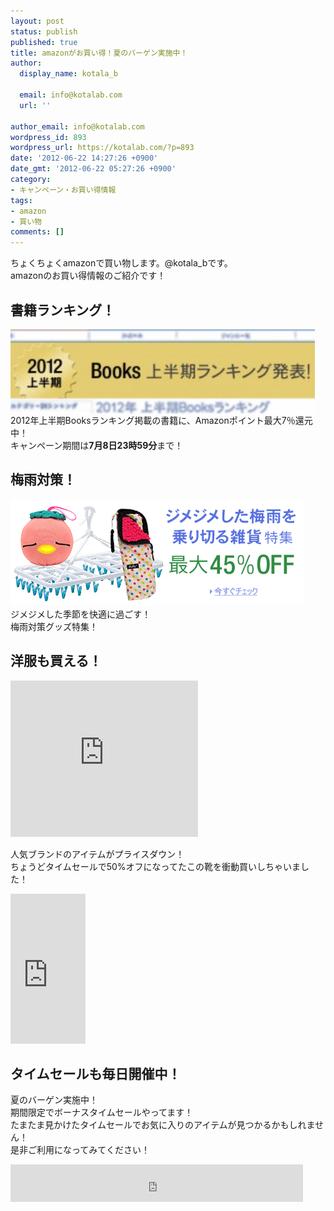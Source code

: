 ```yaml
---
layout: post
status: publish
published: true
title: amazonがお買い得！夏のバーゲン実施中！
author:
  display_name: kotala_b

  email: info@kotalab.com
  url: ''

author_email: info@kotalab.com
wordpress_id: 893
wordpress_url: https://kotalab.com/?p=893
date: '2012-06-22 14:27:26 +0900'
date_gmt: '2012-06-22 05:27:26 +0900'
category:
- キャンペーン・お買い得情報
tags:
- amazon
- 買い物
comments: []
---
```

<p>ちょくちょくamazonで買い物します。@kotala_bです。<br />
amazonのお買い得情報のご紹介です！<br />
</p>
<!--more-->
<h2>書籍ランキング！</h2>
<p><a href="https://www.amazon.co.jp/b/?_encoding=UTF8&node=2403637051&tag=same-22&linkCode=ur2&camp=247&creative=1211" target="_blank"><img src="/wp-content/uploads/amazon_120622-300x83.jpg" alt="" title="amazon_120622" width="487" height="135" class="alignnone size-medium wp-image-896" align="left" /></a><br style="clear:both;" />2012年上半期Booksランキング掲載の書籍に、Amazonポイント最大7％還元中！<br />
キャンペーン期間は<strong>7月8日23時59分</strong>まで！</p>
<h2>梅雨対策！</h2>
<p><a href="https://www.amazon.co.jp/gp/browse.html/?ie=UTF8&node=2133678051&tag=same-22&linkCode=ur2&camp=247&creative=1211" target="_blank"><img src="/wp-content/uploads/amazon_120622_02.gif" alt="" title="amazon_120622_02" width="470" height="170" class="alignnone size-full wp-image-902" /></a><br />
ジメジメした季節を快適に過ごす！<br />
梅雨対策グッズ特集！</p>
<h2>洋服も買える！</h2>
<p><iframe src="https://ws-fe.assoc-amazon.com/widgets/cm?t=same-22&o=9&p=12&l=ur1&category=special_apparel&f=ifr" width="300" height="250" scrolling="no" border="0" marginwidth="0" style="border:none;" frameborder="0"></iframe></p>
<p>人気ブランドのアイテムがプライスダウン！<br />
ちょうどタイムセールで50%オフになってたこの靴を衝動買いしちゃいました！</p>
<p><iframe src="https://ws-fe.assoc-amazon.com/widgets/cm?t=same-22&o=9&p=8&l=as1&asins=B005D5QBD2&ref=tf_til&fc1=000000&IS2=1&lt1=_blank&m=amazon&lc1=A3A30E&bc1=FFFFFF&bg1=FFFFFF&f=ifr" style="width:120px;height:240px;" scrolling="no" marginwidth="0" marginheight="0" frameborder="0"></iframe></p>
<h2>タイムセールも毎日開催中！</h2>
<p>夏のバーゲン実施中！<br />
期間限定でボーナスタイムセールやってます！<br />
たまたま見かけたタイムセールでお気に入りのアイテムが見つかるかもしれません！<br />
是非ご利用になってみてください！</p>
<p><iframe src="https://ws-fe.assoc-amazon.com/widgets/cm?t=same-22&o=9&p=13&l=ur1&category=amazongeneral&banner=0Q3RBVMDR1E41NFSX9R2&f=ifr" width="468" height="60" scrolling="no" border="0" marginwidth="0" style="border:none;" frameborder="0"></iframe></p>
